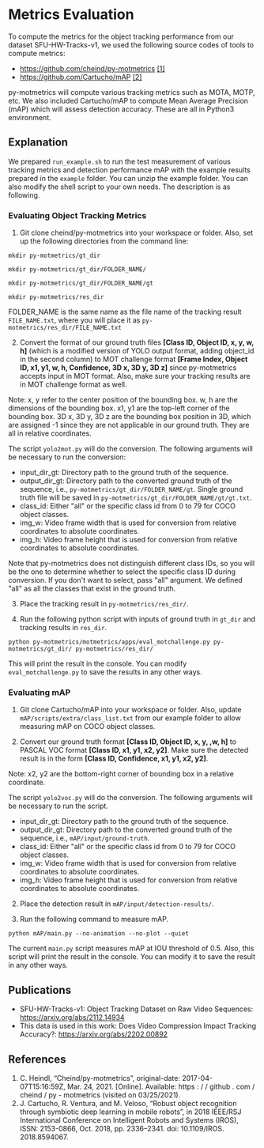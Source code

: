 # Metrics Evaluation

To compute the metrics for the object tracking performance from our dataset SFU-HW-Tracks-v1, we used the following source codes of tools to compute metrics:

- https://github.com/cheind/py-motmetrics [[1]](#References)
- https://github.com/Cartucho/mAP [[2]](#References)

py-motmetrics will compute various tracking metrics such as MOTA, MOTP, etc. We also included Cartucho/mAP to compute Mean Average Precision (mAP) which will assess detection accuracy. These are all in Python3 environment.

## Explanation

We prepared `run_example.sh` to run the test measurement of various tracking metrics and detection performance mAP with the example results prepared in the `example` folder. You can unzip the example folder. You can also modify the shell script to your own needs. The description is as following.

### Evaluating Object Tracking Metrics

1. Git clone cheind/py-motmetrics into your workspace or folder. Also, set up the following directories from the command line:

`mkdir py-motmetrics/gt_dir`

`mkdir py-motmetrics/gt_dir/FOLDER_NAME/`

`mkdir py-motmetrics/gt_dir/FOLDER_NAME/gt`

`mkdir py-motmetrics/res_dir`

FOLDER_NAME is the same name as the file name of the tracking result `FILE_NAME.txt`, where you will place it as `py-motmetrics/res_dir/FILE_NAME.txt`

2. Convert the format of our ground truth files **[Class ID, Object ID, x, y, w, h]** (which is a modified version of YOLO output format, adding object_id in the second column) to MOT challenge format **[Frame Index, Object ID, x1, y1, w, h, Confidence, 3D x, 3D y, 3D z]** since py-motmetrics accepts input in MOT format. 
Also, make sure your tracking results are in MOT challenge format as well. 

Note: x, y refer to the center position of the bounding box. w, h are the dimensions of the bounding box. x1, y1 are the top-left corner of the bounding box. 3D x, 3D y, 3D z are the bounding box position in 3D, which are assigned -1 since they are not applicable in our ground truth. They are all in relative coordinates.

The script `yolo2mot.py` will do the conversion. The following arguments will be necessary to run the conversion:

- input_dir_gt: Directory path to the ground truth of the sequence.
- output_dir_gt: Directory path to the converted ground truth of the sequence, i.e., `py-motmetrics/gt_dir/FOLDER_NAME/gt`. Single ground truth file will be saved in `py-motmetrics/gt_dir/FOLDER_NAME/gt/gt.txt`. 
- class_id: Either "all" or the specific class id from 0 to 79 for COCO object classes.
- img_w: Video frame width that is used for conversion from relative coordinates to absolute coordinates.
- img_h: Video frame height that is used for conversion from relative coordinates to absolute coordinates.

Note that py-motmetrics does not distinguish different class IDs, so you will be the one to determine whether to select the specific class ID during conversion. If you don't want to select, pass "all" argument. We defined "all" as all the classes that exist in the ground truth.

3. Place the tracking result in `py-motmetrics/res_dir/`.

4. Run the following python script with inputs of ground truth in `gt_dir` and tracking results in `res_dir`.

`python py-motmetrics/motmetrics/apps/eval_motchallenge.py py-motmetrics/gt_dir/ py-motmetrics/res_dir/`

This will print the result in the console. You can modify `eval_motchallenge.py` to save the results in any other ways. 


### Evaluating mAP

1. Git clone Cartucho/mAP into your workspace or folder. Also, update `mAP/scripts/extra/class_list.txt` from our example folder to allow measuring mAP on COCO object classes.

2. Convert our ground truth format **[Class ID, Object ID, x, y, ,w, h]** to PASCAL VOC format **[Class ID, x1, y1, x2, y2]**.
Make sure the detected result is in the form **[Class ID, Confidence, x1, y1, x2, y2]**.

Note: x2, y2 are the bottom-right corner of bounding box in a relative coordinate.

The script `yolo2voc.py` will do the conversion. The following arguments will be necessary to run the script.

- input_dir_gt: Directory path to the ground truth of the sequence.
- output_dir_gt: Directory path to the converted ground truth of the sequence, i.e., `mAP/input/ground-truth`.
- class_id: Either "all" or the specific class id from 0 to 79 for COCO object classes.
- img_w: Video frame width that is used for conversion from relative coordinates to absolute coordinates.
- img_h: Video frame height that is used for conversion from relative coordinates to absolute coordinates.

2. Place the detection result in `mAP/input/detection-results/`.

7. Run the following command to measure mAP.

`python mAP/main.py --no-animation --no-plot --quiet`

The current `main.py` script measures mAP at IOU threshold of 0.5. Also, this script will print the result in the console. You can modify it to save the result in any other ways.

## Publications
- SFU-HW-Tracks-v1: Object Tracking Dataset on Raw Video Sequences: https://arxiv.org/abs/2112.14934
- This data is used in this work: Does Video Compression Impact Tracking Accuracy?: https://arxiv.org/abs/2202.00892

<a name="References"></a>
## References

1. C. Heindl, “Cheind/py-motmetrics”, original-date: 2017-04-07T15:16:59Z, Mar. 24, 2021.
[Online]. Available: https : / / github . com / cheind / py - motmetrics (visited on
03/25/2021).
2. J. Cartucho, R. Ventura, and M. Veloso, “Robust object recognition through symbiotic deep
learning in mobile robots”, in 2018 IEEE/RSJ International Conference on Intelligent Robots
and Systems (IROS), ISSN: 2153-0866, Oct. 2018, pp. 2336–2341. doi: 10.1109/IROS.
2018.8594067.
